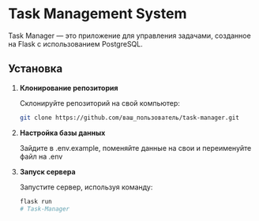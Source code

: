 # Task Management System

Task Manager — это приложение для управления задачами, созданное на Flask с использованием PostgreSQL.

## Установка

1. **Клонирование репозитория**  

   Склонируйте репозиторий на свой компьютер:
   
   ```bash
   git clone https://github.com/ваш_пользователь/task-manager.git


2. **Настройка базы данных**

   Зайдите в .env.example, поменяйте данные на свои и переименуйте файл на .env

3. **Запуск сервера**

   Запустите сервер, используя команду:

   ```bash
   flask run
   #   T a s k - M a n a g e r  
 